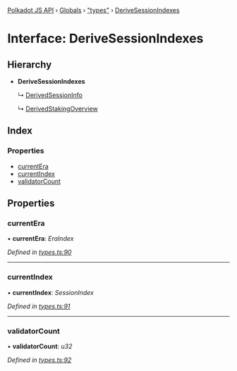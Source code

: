 [Polkadot JS API](../README.md) › [Globals](../globals.md) › ["types"](../modules/_types_.md) › [DeriveSessionIndexes](_types_.derivesessionindexes.md)

# Interface: DeriveSessionIndexes

## Hierarchy

* **DeriveSessionIndexes**

  ↳ [DerivedSessionInfo](_types_.derivedsessioninfo.md)

  ↳ [DerivedStakingOverview](_types_.derivedstakingoverview.md)

## Index

### Properties

* [currentEra](_types_.derivesessionindexes.md#currentera)
* [currentIndex](_types_.derivesessionindexes.md#currentindex)
* [validatorCount](_types_.derivesessionindexes.md#validatorcount)

## Properties

###  currentEra

• **currentEra**: *EraIndex*

*Defined in [types.ts:90](https://github.com/polkadot-js/api/blob/921e329d18/packages/api-derive/src/types.ts#L90)*

___

###  currentIndex

• **currentIndex**: *SessionIndex*

*Defined in [types.ts:91](https://github.com/polkadot-js/api/blob/921e329d18/packages/api-derive/src/types.ts#L91)*

___

###  validatorCount

• **validatorCount**: *u32*

*Defined in [types.ts:92](https://github.com/polkadot-js/api/blob/921e329d18/packages/api-derive/src/types.ts#L92)*

